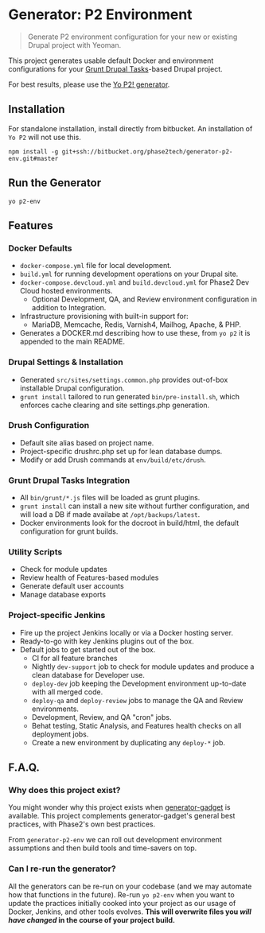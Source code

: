 # Generator: P2 Environment

> Generate P2 environment configuration for your new or existing Drupal project
with Yeoman.

This project generates usable default Docker and environment configurations for
your [Grunt Drupal Tasks](https://github.com/phase2/grunt-drupal-tasks)-based
Drupal project.

For best results, please use the [Yo P2! generator](https://bitbucket.org/phase2tech/generator-p2).

## Installation
For standalone installation, install directly from bitbucket. An installation of `Yo P2` will not use this.

```
npm install -g git+ssh://bitbucket.org/phase2tech/generator-p2-env.git#master
```

## Run the Generator

```
yo p2-env
```

## Features

### Docker Defaults

* `docker-compose.yml` file for local development.
* `build.yml` for running development operations on your Drupal site.
* `docker-compose.devcloud.yml` and `build.devcloud.yml` for Phase2 Dev Cloud hosted environments.
    * Optional Development, QA, and Review environment configuration in addition to Integration.
* Infrastructure provisioning with built-in support for:
    * MariaDB, Memcache, Redis, Varnish4, Mailhog, Apache, & PHP.
* Generates a DOCKER.md describing how to use these, from `yo p2` it is appended to the main README.

### Drupal Settings & Installation

* Generated `src/sites/settings.common.php` provides
out-of-box installable Drupal configuration.
* `grunt install` tailored to run generated `bin/pre-install.sh`, which enforces cache clearing and site settings.php generation.

### Drush Configuration

* Default site alias based on project name.
* Project-specific drushrc.php set up for lean database dumps.
* Modify or add Drush commands at `env/build/etc/drush`.

### Grunt Drupal Tasks Integration

* All `bin/grunt/*.js` files will be loaded as grunt plugins.
* `grunt install` can install a new site without further configuration, and will load a DB if made availabe at `/opt/backups/latest`.
* Docker environments look for the docroot in build/html, the default configuration for grunt builds.

### Utility Scripts

* Check for module updates
* Review health of Features-based modules
* Generate default user accounts
* Manage database exports

### Project-specific Jenkins

* Fire up the project Jenkins locally or via a Docker hosting server.
* Ready-to-go with key Jenkins plugins out of the box.
* Default jobs to get started out of the box.
    * CI for all feature branches
    * Nightly `dev-support` job to check for module updates and produce a clean database for Developer use.
    * `deploy-dev` job keeping the Development environment up-to-date with all merged code.
    * `deploy-qa` and `deploy-review` jobs to manage the QA and Review environments.
    * Development, Review, and QA "cron" jobs.
    * Behat testing, Static Analysis, and Features health checks on all deployment jobs.
    * Create a new environment by duplicating any `deploy-*` job.

## F.A.Q.

### Why does this project exist?

You might wonder why this project exists when [generator-gadget](https://github.com/phase2/generator-gadget) is available. This project complements generator-gadget's general best practices, with Phase2's own best practices.

From `generator-p2-env` we can roll out development environment assumptions and then build tools and time-savers on top.

### Can I re-run the generator?

All the generators can be re-run on your codebase (and we may automate how that functions in the future). Re-run `yo p2-env` when you want to update the practices initially cooked into your project as our usage of Docker, Jenkins, and other tools evolves. **This will overwrite files you *will have changed* in the course of your project build.**

